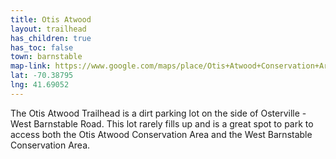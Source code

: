 ```yaml
---
title: Otis Atwood
layout: trailhead
has_children: true
has_toc: false
town: barnstable
map-link: https://www.google.com/maps/place/Otis+Atwood+Conservation+Area/@41.6905723,-70.3904478,17z/data=!4m6!3m5!1s0x89fb33fb6b86f283:0xf222f2de3a8a443c!8m2!3d41.6905723!4d-70.3878729!16s%2Fg%2F11t75j5kvd?entry=ttu
lat: -70.38795
lng: 41.69052
---
```

The Otis Atwood Trailhead is a dirt parking lot on the side of Osterville - West Barnstable Road. This lot rarely fills up and is a great spot to park to access both the Otis Atwood Conservation Area and the West Barnstable Conservation Area.